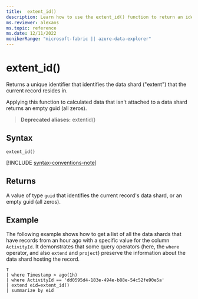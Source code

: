 ```yaml
---
title:  extent_id()
description: Learn how to use the extent_id() function to return an identifier of the current record's data shard
ms.reviewer: alexans
ms.topic: reference
ms.date: 12/11/2022
monikerRange: "microsoft-fabric || azure-data-explorer"
---
```

# extent_id()

Returns a unique identifier that identifies the data shard ("extent") that the current record resides in.

Applying this function to calculated data that isn't attached to a data shard returns an empty guid (all zeros).

> **Deprecated aliases:** extentid()

## Syntax

`extent_id()`

[!INCLUDE [syntax-conventions-note](../includes/syntax-conventions-note.md)]

## Returns

A value of type `guid` that identifies the current record's data shard,
or an empty guid (all zeros).

## Example

The following example shows how to get a list of all the data shards
that have records from an hour ago with a specific value for the
column `ActivityId`. It demonstrates that some query operators (here,
the `where` operator, and also `extend` and `project`)
preserve the information about the data shard hosting the record.

```kusto
T
| where Timestamp > ago(1h)
| where ActivityId == 'dd0595d4-183e-494e-b88e-54c52fe90e5a'
| extend eid=extent_id()
| summarize by eid
```

